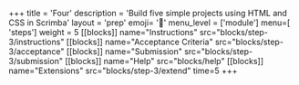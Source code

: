 +++
title = 'Four'
description = 'Build five simple projects using HTML and CSS in Scrimba'
layout = 'prep'
emoji= '🚀'
menu_level = ['module']
menu=[ 'steps']
weight = 5
[[blocks]]
name="Instructions"
src="blocks/step-3/instructions"
[[blocks]]
name="Acceptance Criteria"
src="blocks/step-3/acceptance"
[[blocks]]
name="Submission"
src="blocks/step-3/submission"
[[blocks]]
name="Help"
src="blocks/help"
[[blocks]]
name="Extensions"
src="blocks/step-3/extend"
time=5
+++
